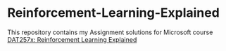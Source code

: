 # Reinforcement-Learning-Explained

This repository contains my Assignment solutions for Microsoft course [DAT257x: Reinforcement Learning Explained](https://github.com/dennybritz/reinforcement-learning)
